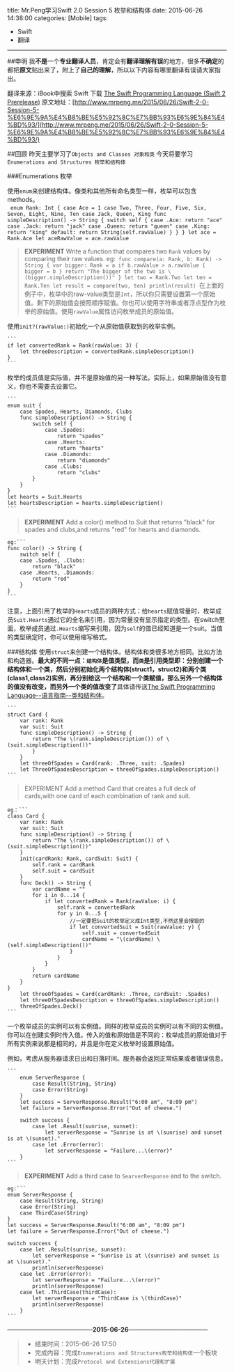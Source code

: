title: Mr.Peng学习Swift 2.0 Session 5  枚举和结构体 
date: 2015-06-26 14:38:00
categories: [Mobile]
tags:
- Swift
- 翻译

---
##申明
我**不是**一个**专业翻译人员**，肯定会有**翻译理解有误**的地方，很多**不确定**的都把**原文**贴出来了，附上了**自己的理解**，所以以下内容有哪里翻译有误请大家指出。

翻译来源：iBook中搜索 Swift 下载 [The Swift Programming Language (Swift 2 Prerelease)](https://itunes.apple.com/cn/book/swift-programming-language/id1002622538?mt=11)
原文地址：[http://www.mrpeng.me/2015/06/26/Swift-2-0-Session-5-%E6%9E%9A%E4%B8%BE%E5%92%8C%E7%BB%93%E6%9E%84%E4%BD%93/](http://www.mrpeng.me/2015/06/26/Swift-2-0-Session-5-%E6%9E%9A%E4%B8%BE%E5%92%8C%E7%BB%93%E6%9E%84%E4%BD%93/)

##回顾
昨天主要学习了`Objects and Classes 对象和类`
今天将要学习`Enumerations and Structures 枚举和结构体`

###Enumerations 枚举
<!--more-->
使用`enum`来创建结构体。像类和其他所有命名类型一样，枚举可以包含methods。
​	
	​```
	enum Rank: Int {
		case Ace = 1
		case Two, Three, Four, Five, Six, Seven, Eight, Nine, Ten
		case Jack, Queen, King
		func simpleDescription() -> String {
			switch self {
				case .Ace:
					return "ace"
				case .Jack:
					return "jack"
				case .Queen:
					return "queen"
				case .King:
					return "king"
				default:
					return String(self.rawValue)
			}
		}
	}
	let ace = Rank.Ace
	let aceRawValue = ace.rawValue
	​```
> **EXPERIMENT**
> Write a function that compares two `Rank` values by comparing their raw values.
> ​	
	eg:```
	func compare(a: Rank, b: Rank) -> String {
	var bigger: Rank = a
	if b.rawValue > a.rawValue {
		bigger = b
		}
		return "The bigger of the two is \(bigger.simpleDescription())"
	}
	let two = Rank.Two
	let ten = Rank.Ten
	let result = compare(two, ten)
	println(result)
	​```
在上面的例子中，枚举中的raw-value类型是`Int`，所以你只需要设置第一个原始值。剩下的原始值会按照顺序赋值。你也可以使用字符串或者浮点型作为枚举的原始值。使用`rawValue`属性访问枚举成员的原始值。

使用`init?(rawValue:)`初始化一个从原始值获取到的枚举实例。

	​```
	if let convertedRank = Rank(rawValue: 3) {
		let threeDescription = convertedRank.simpleDescription()
	}
	​```
枚举的成员值是实际值，并不是原始值的另一种写法。实际上，如果原始值没有意义，你也不需要去设置它。

	​```
	enum suit {
		case Spades, Hearts, Diamonds, Clubs
		func simpleDescription() -> String {
			switch self {
				case .Spades:
					return "spades"
				case .Hearts:
					return "hearts"
				case .Diamonds:
					return "diamonds"
				case .Clubs:
					return "clubs"
			}
		}
	}
	let hearts = Suit.Hearts
	let heartsDescription = hearts.simpleDescription()
	​```
> **EXPERIMENT**
> Add a color() method to Suit that returns "black" for spades and clubs,and returns "red" for hearts and diamonds.
>
	eg:```
	func color() -> String { 
	    switch self { 
	    case .Spades, .Clubs: 
	        return "black" 
	    case .Hearts, .Diamonds: 
	        return "red" 
	    } 
	}
	​```
注意，上面引用了枚举的`Hearts`成员的两种方式：给`hearts`赋值常量时，枚举成员`Suit.Hearts`通过它的全名来引用，因为常量没有显示指定的类型。在switch里面，枚举成员通过`.Hearts`缩写来引用，因为`self`的值已经知道是一个suit。当值的类型确定时，你可以使用缩写格式。

###结构体
使用`struct`来创建一个结构体。结构体和类很多地方相同。比如方法和构造器。**最大的不同一点：`结构体`是值类型，而`类`是引用类型即：分别创建一个结构体和一个类，然后分别初始化两个结构体(struct1，struct2)和两个类(class1,class2)实例，再分别给这一个结构和一个类赋值，那么另外一个结构体的值没有改变，而另外一个类的值改变了**具体请传送[The Swift Programming Language--语言指南--类和结构体](http://www.cocoachina.com/ios/20140612/8780.html)。

	​```
	struct Card {
		var rank: Rank
		var suit: Suit
		func simpleDescription() -> String {
			return "The \(rank.simpleDescription()) of \(suit.simpleDescription())"
	        }
	    }
	    let threeOfSpades = Card(rank: .Three, suit: .Spades)
	    let ThreeOfSpadesDescription = threeOfSpades.simpleDescription()
	​```
> EXPERIMENT
> Add a method Card that creates a full deck of cards,with one card of each combination of rank and suit.
>
	eg：```
	class Card {
		var rank: Rank
		var suit: Suit
		func simpleDescription() -> String {
			return "The \(rank.simpleDescription()) of \(suit.simpleDescription())"
		}
		init(cardRank: Rank, cardSuit: Suit) {
			self.rank = cardRank
			self.suit = cardSuit
		}
		func Deck() -> String {
			var cardName = ""
			for i in 0...14 {
				if let convertedRank = Rank(rawValue: i) {
					self.rank = convertedRank
					for y in 0...5 {
						//一定要把Suit的枚举定义成Int类型,不然这里会报错的
						if let convertedSuit = Suit(rawValue: y) {
							self.suit = convertedSuit
							cardName = "\(cardName) \(self.simpleDescription())"
						}
					}
				}
			}
			return cardName
	    }
	} 
	    let threeOfSpades = Card(cardRank: .Three, cardSuit: .Spades) 
	    let threeOfSpadesDescription = threeOfSpades.simpleDescription() 
	    threeOfSpades.Deck()
	​```
一个枚举成员的实例可以有实例值。同样的枚举成员的实例可以有不同的实例值。你可以在创建实例时传入值。传入的值和原始值是不同的：枚举成员的原始值对于所有实例来说都是相同的，并且是你在定义枚举时设置原始值。

例如，考虑从服务器请求日出和日落时间。服务器会返回正常结果或者错误信息。

	​```
		enum ServerResponse {
			case Result(String, String)
			case Error(String)
		}
		let success = ServerResponse.Result("6:00 am", "8:09 pm")
		let failure = ServerResponse.Error("Out of cheese.")
		
		switch success {
			case let .Result(sunrise, sunset):
				let serverResponse = "Sunrise is at \(sunrise) and sunset is at \(sunset)."
			case let .Error(error):
				let serverResponse = "Failure...\(error)"
		}
	​```
> **EXPERIMENT**
> Add a third case to `SearverResponse` and to the switch.
>
	eg:```
	enum ServerResponse {
		case Result(String, String)
	    case Error(String)
	    case ThirdCase(String)
	}
	let success = ServerResponse.Result("6:00 am", "8:09 pm")
	let failure = ServerResponse.Error("Out of cheese.")
	    
	switch success {
	    case let .Result(sunrise, sunset):
	        let serverResponse = "Sunrise is at \(sunrise) and sunset is at \(sunset)."
	        println(serverResponse)
	    case let .Error(error):
	        let serverResponse = "Failure...\(error)"
	        println(serverResponse)
	    case let .ThirdCase(thirdCase):
	        let serverResponse = "ThirdCase is \(thirdCase)"
	        println(serverResponse)
	    }
	​```
——————————————**2015-06-26**—————————————
> * 结束时间：2015-06-26 17:50 
> * 完成内容：完成`Enumerations and Structures枚举和结构体`一个板块
> * 明天计划：完成`Protocol and Extensions代理和扩展`
